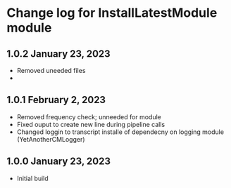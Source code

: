 # Change log for InstallLatestModule module

## 1.0.2 January 23, 2023

- Removed uneeded files
-

## 1.0.1 February 2, 2023

- Removed frequency check; unneeded for module
- Fixed ouput to create new line during pipeline calls
- Changed loggin to transcript installe of dependecny on logging module (YetAnotherCMLogger)

## 1.0.0 January 23, 2023

- Initial build

